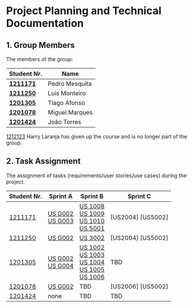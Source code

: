 # Project Planning and Technical Documentation

## 1. Group Members

The members of the group:

| Student Nr.	                     | Name			        |
|----------------------------------|----------------|
| **[1211171](1211171/readme.md)** | Pedro Mesquita |
| **[1211250](1211250/readme.md)** | Luis Monteiro  |
| **[1201305](1201305/readme.md)** | Tiago Afonso   |
| **[1201078](1201078/readme.md)** | Miguel Marques |
| **[1201424](1201424/readme.md)** | João Torres    |

[1212123](1212123/readme.md) Harry Laranja has given up the course and is no longer part of the group.

## 2. Task Assignment

The assignment of tasks (requirements/user stories/use cases) during the project.

| Student Nr.	                 | Sprint A                                                               | Sprint B                                                                                                                                                                                                      | Sprint C          |
|------------------------------|------------------------------------------------------------------------|---------------------------------------------------------------------------------------------------------------------------------------------------------------------------------------------------------------|-------------------|
| [1211171](1211171/readme.md) | [US G002](Sprint1/us_g002/readme.md) <br/>[US G003](us_g003/readme.md) | [US 1008](SprintB/us_1008/README.md) <br/> [US 1009](SprintB/us_1009/README.md) <br/> [US 1010](SprintB/us_1010/README.md) <br/> [US 5001](SprintB/us_5001/README.md)                                         | [US2004] [US5002] |
| [1211250](1211250/readme.md) | [US G002](us_g002/readme.md)<br/>                                      | [US 3002](docs/SprintB/us_3002/readme.md)                                                                                                                                                                     | [US2004] [US5002] |
| [1201305](1201305/README.md) | [US G002](us_g002/readme.md) <br/>[US G004](us_g004/readme.md)         | [US 1002](SprintB/us_1002/README.md) <br/> [US 1003](SprintB/us_1003/README.md) <br/>[US 1004](SprintB/us_1004/README.md) <br/>[US 1005](SprintB/us_1005/README.md) <br/>[US 1006](SprintB/us_1006/README.md) | TBD               |
| [1201078](1201078/readme.md) | [US G002](us_g002/readme.md)                                           | TBD                                                                                                                                                                                                           | [US2006] [US5002] |
| [1201424](1201424/readme.md) | none                                                                   | TBD                                                                                                                                                                                                           | TBD               |

[comment]: <> ()

[comment]: <> (Markdown Comment)

[comment]: <> (G001 - As Project Manager, I want the team to follow the technical constraints and concerns of the project )

[comment]: <> (G002 - As Project Manager, I want the team to elaborate a Domain Model using DDD.)

[comment]: <> (G003 - As Project Manager, I want the team to use the defined project repository and continuous integration server.)

[comment]: <> (G004 - As Project Manager, I want the team to add to the project the necessary scripts, so that build/executions/deployments/... can be executed effortlessly.)

[comment]: <> (G005 - As Project Manager, I want the team to configure the project structure to facilitate / accelerate the development of upcoming user stories.)

[comment]: <> (G006 - As a Project Managers, I want the system to support and apply authentication and authorization for all its users and functionalities.)

